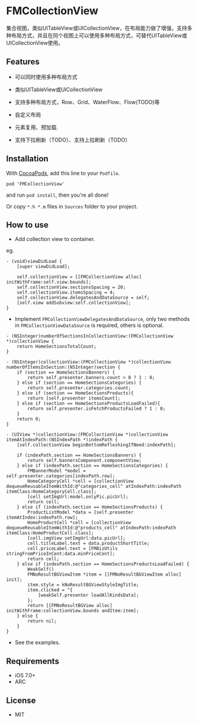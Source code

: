 # FMCollectionView

集合视图，类似UITableView或UICollectionView，在布局能力做了增强，支持多种布局方式，并且在同个视图上可以使用多种布局方式，可替代UITableView或UICollectionView使用。

## Features

* 可以同时使用多种布局方式

* 类似UITableView或UICollectionView

* 支持多种布局方式，Row、Grid、WaterFlow、Flow(TODO)等

* 自定义布局

* 元素复用、预加载.

* 支持下拉刷新（TODO）、支持上拉刷新（TODO）

## Installation

With [CocoaPods](http://cocoapods.org/), add this line to your `Podfile`.

```
pod 'FMCollectionView'
```

and run `pod install`, then you're all done!

Or copy `*.h *.m` files in `Sources` folder to your project.

## How to use

* Add collection view to container.

eg.

```
- (void)viewDidLoad {
    [super viewDidLoad];
    
    self.collectionView = [[FMCollectionView alloc] initWithFrame:self.view.bounds];
    self.collectionView.sectionsSpacing = 20;
    self.collectionView.itemsSpacing = 4;
    self.collectionView.delegatesAndDataSource = self;
    [self.view addSubview:self.collectionView];
}
```

* Implement `FMCollectionViewDelegatesAndDataSource`, only two methods in `FMCollectionViewDataSource` is required, others is optional.

```
- (NSInteger)numberOfSectionsInCollectionView:(FMCollectionView *)collectionView {
    return HomeSectionsTotalCount;
}

- (NSInteger)collectionView:(FMCollectionView *)collectionView numberOfItemsInSection:(NSInteger)section {
    if (section == HomeSectionsBanners) {
        return self.presenter.banners.count > 0 ? 1 : 0;
    } else if (section == HomeSectionsCategories) {
        return self.presenter.categories.count;
    } else if (section == HomeSectionsProducts){
        return [self.presenter itemsCount];
    } else if (section == HomeSectionsProductsLoadFailed){
        return self.presenter.isFetchProductsFailed ? 1 : 0;
    }
    return 0;
}

- (UIView *)collectionView:(FMCollectionView *)collectionView itemAtIndexPath:(NSIndexPath *)indexPath {
    [self.collectionView beginBottomRefleshingIfNeed:indexPath];
    
    if (indexPath.section == HomeSectionsBanners) {
        return self.bannersComponent.componentView;
    } else if (indexPath.section == HomeSectionsCategories) {
        FMBannerModel *model = self.presenter.categories[indexPath.row];
        HomeCategoryCell *cell = [collectionView dequeueReusableItemWithId:@"categories_cell" atIndexPath:indexPath itemClass:HomeCategoryCell.class];
        [cell setImgUrl:model.onlyPic.picUrl];
        return cell;
    } else if (indexPath.section == HomeSectionsProducts) {
        ProductListModel *data = [self.presenter itemAtIndex:indexPath.row];
        HomeProductCell *cell = [collectionView dequeueReusableItemWithId:@"products_cell" atIndexPath:indexPath itemClass:HomeProductCell.class];
        [cell.imgView setImgUrl:data.picUrl];
        cell.titleLabel.text = data.productShortTitle;
        cell.priceLabel.text = [FMBizUtils stringFromPriceInCent:data.minPriceCent];
        return cell;
    } else if (indexPath.section == HomeSectionsProductsLoadFailed) {
        WeakSelf()
        FMNoResultBGViewItem *item = [[FMNoResultBGViewItem alloc] init];
        item.style = kNoResultBGViewStyleImgTitle;
        item.clicked = ^{
            [weakSelf.presenter loadAllKindsData];
        };
        return [[FMNoResultBGView alloc] initWithFrame:collectionView.bounds andItem:item];
    } else {
        return nil;
    }
}
```

* See the examples.

## Requirements

* iOS 7.0+ 
* ARC

## License

* MIT
